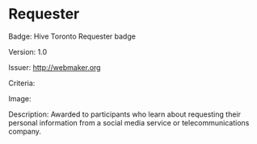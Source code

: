 # Requester

Badge: Hive Toronto Requester badge

Version: 1.0

Issuer: http://webmaker.org

Criteria: 

Image: 

Description: Awarded to participants who learn about requesting their personal
information from a social media service or telecommunications company. 